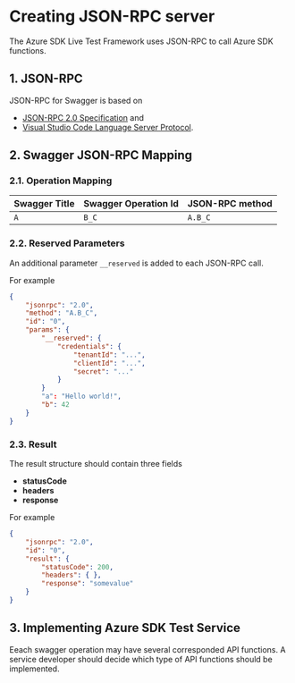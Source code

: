 # Creating JSON-RPC server

The Azure SDK Live Test Framework uses JSON-RPC to call Azure SDK functions.

## 1. JSON-RPC

JSON-RPC for Swagger is based on

- [JSON-RPC 2.0 Specification](http://www.jsonrpc.org/specification) and
- [Visual Studio Code Language Server Protocol](https://github.com/Microsoft/language-server-protocol/blob/master/protocol.md#base-protocol).

## 2. Swagger JSON-RPC Mapping

### 2.1. Operation Mapping

|Swagger Title|Swagger Operation Id|JSON-RPC method|
|-------------|--------------------|---------------|
|`A`          |`B_C`               |`A.B_C`        |

### 2.2. Reserved Parameters

An additional parameter `__reserved` is added to each JSON-RPC call.

For example

```json
{
    "jsonrpc": "2.0",
    "method": "A.B_C",
    "id": "0",
    "params": {
        "__reserved": {
            "credentials": {
                "tenantId": "...",
                "clientId": "...",
                "secret": "..."
            }
        }
        "a": "Hello world!",
        "b": 42
    }
}
```

### 2.3. Result

The result structure should contain three fields
- **statusCode**
- **headers**
- **response**

For example

```json
{
    "jsonrpc": "2.0",
    "id": "0",
    "result": {
        "statusCode": 200,
        "headers": { },
        "response": "somevalue"
    }
}
```

## 3. Implementing Azure SDK Test Service

Eeach swagger operation may have several corresponded API functions. A service developer should decide which type of API functions should be implemented.
